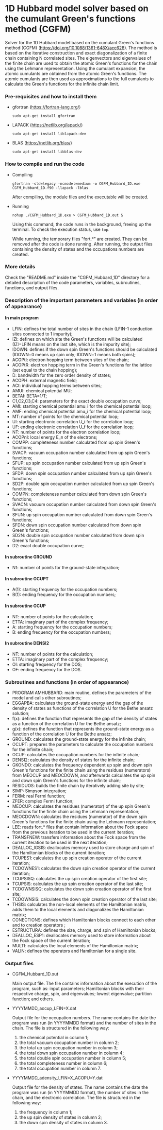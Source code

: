 # 1D Hubbard model solver based on the cumulant Green's functions method (CGFM)

Solver for the 1D Hubbard model based on the cumulant Green's functions method (CGFM) (https://doi.org/10.1088/1361-648X/acc628). The method is based on the iterative construction and exact diagonalization of a finite chain containing N correlated sites. The eigenvectors and eigenvalues of the finite chain are used to obtain the atomic Green's functions for the chain using the Lehmann representation. Using the cumulant expansion, the atomic cumulants are obtained from the atomic Green's functions. The atomic cumulants are then used as approximations to the full cumulants to calculate the Green's functions for the infinite chain limit.

### Pre-requisites and how to install them

- gfortran (https://fortran-lang.org/)

  `sudo apt-get install gfortran`
- LAPACK   (https://netlib.org/lapack/)

  `sudo apt-get install liblapack-dev`
- BLAS     (https://netlib.org/blas/)

  `sudo apt-get install libblas-dev `

### How to compile and run the code

- Compiling

  `gfortran -std=legacy -mcmodel=medium -o CGFM_Hubbard_1D.exe CGFM_Hubbard_1D.f90 -llapack -lblas`

  After compiling, the module files and the executable will be created.
  
- Running

  `nohup ./CGFM_Hubbard_1D.exe > CGFM_Hubbard_1D.out &`

  Using this command, the code runs in the background, freeing up the terminal. To check the execution status, use `top`.

  While running, the temporary files "fort.*" are created. They can be removed after the code is done running. After running, the output files containing the density of states and the occupations numbers are created.

### More details

Check the "README.md" inside the "CGFM_Hubbard_1D" directory for a detailed description of the code parameters, variables, subroutines, functions, and output files.

### Description of the important parameters and variables (in order of appearance)

#### In main program

- LFIN:              defines the total number of sites in the chain (LFIN-1 conduction sites connected to 1 impurity);
- IZI:               defines on which site the Green's functions will be calculated (IZI=LFIN means on the last site, which is the impurity site);
- IDOWN:             defines if the down spin Green's functions should be calculated (IDOWN=0 means up spin only; IDOWN=1 means both spins);
- ACOPtI:            electron hopping term between sites of the chain;
- ACOPtR:            electron hopping term in the Green's functions for the lattice (set equal to the chain hopping);
- D:                 bandwidth for the zero order density of states;
- ACOPH:             external magnetic field;
- ACt:               individual hopping terms between sites;
- AMUI:              chemical potential MU;
- BETAI:             BETA=1/T;
- C1,C2,C3,C4:       parameters for the exact double occupation curve;
- AMI:               starting chemical potential amu_i for the chemical potential loop;
- AMF:               ending chemical potential amu_i for the chemical potential loop;
- MT:                number of points for the chemical potential loop;
- UI:                starting electronic correlation U_i for the correlation loop;
- UF:                ending electronic correlation U_f for the correlation loop;
- NT:                number of points for the electron correlation loop;
- ACOPnI:            local energy E_n of the electrons;
- COMPP:             completeness number calculated from up spin Green's functions;
- SVACP:             vacuum occupation number calculated from up spin Green's functions;
- SFUP:              up spin occupation number calculated from up spin Green's functions;
- SFDP:              down spin occupation number calculated from up spin Green's functions;
- SD2P:              double spin occupation number calculated from up spin Green's functions;
- COMPN:             completeness number calculated from down spin Green's functions;
- SVACN:             vacuum occupation number calculated from down spin Green's functions;
- SFUN:              up spin occupation number calculated from down spin Green's functions;
- SFDN:              down spin occupation number calculated from down spin Green's functions;
- SD2N:              double spin occupation number calculated from down spin Green's functions;
- D2:                exact double occupation curve;

#### In subroutine GROUND

- N1:               number of points for the ground-state integration;

#### In subroutine OCUPT

- A(1):             starting frequency for the occupation numbers;
- B(1):             ending frequency for the occupation numbers;

#### In subroutine OCUP

- NT:                number of points for the calculation;
- ETTA:              imaginary part of the complex frequency;
- A:                 starting frequency for the occupation numbers;
- B:                 ending frequency for the occupation numbers;
  
#### In subroutine DENSI2

- NT:                number of points for the calculation;
- ETTA:              imaginary part of the complex frequency;
- OI:                starting frequency for the DOS;
- OF:                ending frequency for the DOS.

### Subroutines and functions (in order of appearance)

- PROGRAM AMHUBBARD: main routine, defines the parameters of the model and calls other subroutines;
- EGGAPBA:           calculates the ground-state energy and the gap of the density of states as functions of the correlation U for the Bethe ansatz solution;
- f(x):              defines the function that represents the gap of the density of states as a function of the correlation U for the Bethe ansatz;
- g(x):              defines the function that represents the ground-state energy as a function of the correlation U for the Bethe ansatz;
- GROUND:            calculates the ground-state energy for the infinite chain;
- OCUPT:             prepares the parameters to calculate the occupation numbers for the infinite chain;
- OCUP:              calculates the occupation numbers for the infinite chain;
- DENSI2:            calculates the density of states for the infinite chain;
- GKONDO:            calculates the frequency dependent up spin and down spin Green's functions for the finite chain using the residues (numerators) from MEOCUP and MEOCDOWN, and afterwards calculates the up spin and down spin Green's functions for the infinite chain;
- RESIDUOS:          builds the finite chain by iteratively adding site by site;
- SIMP:              Simpson integration;
- FERM:              real Fermi function;
- ZFER:              complex Fermi function;
- MEOCUP:            calculates the residues (numerator) of the up spin Green's functions for the finite chain using the Lehmann representation;
- MEOCDOWN:          calculates the residues (numerator) of the down spin Green's functions for the finite chain using the Lehmann representation;
- LEE:               reads fort.* files that contain information about the Fock space from the previous iteration to be used in the current iteration;
- TRANSFNEW:         transfers information about the Fock space from the current iteration to be used in the next iteration;
- DEALLOC_IGSIS:     deallocates memory used to store charge and spin of the Hamiltonian blocks of the current iteration;
- TCUPES1:           calculates the up spin creation operator of the current iteration;
- TCDOWNES1:         calculates the down spin creation operator of the current iteration;
- TCUPSISQ:          calculates the up spin creation operator of the first site;
- TCUPSIS:           calculates the up spin creation operator of the last site;
- TCDOWNSISQ:        calculates the down spin creation operator of the first site;
- TCDOWNSIS:         calculates the down spin creation operator of the last site;
- THSIS:             calculates the non-local elements of the Hamiltonian matrix, adds them to the local elements and diagonalizes the Hamiltonian matrix;
- CONECTIONS:        defines which Hamiltonian blocks connect to each other and to creation operators ;
- ESTRUCTURA:        defines the size, charge, and spin of Hamiltonian blocks;
- DEALLOC_ESP1:      deallocates memory used to store information about the Fock space of the current iteration;
- MULTI:             calculates the local elements of the Hamiltonian matrix;
- VALIN:             defines the operators and Hamiltonian for a single site.

### Output files

- CGFM_Hubbard_1D.out

    Main output file. The file contains information about the execution of the program, such as: input parameters; Hamiltonian blocks with their respective charge, spin, and eigenvalues; lowest eigenvalue; partition function; and others.
  
- YYYYMMDD_aocup_LFIN=X.dat
  
    Output file for the occupation numbers. The name contains the date the program was run (in YYYYMMDD format) and the number of sites in the chain. The file is structured in the following way:

  1. the chemical potential in column 1;
  2. the total vacuum occupation number in column 2;
  3. the total up spin occupation number in column 3;
  4. the total down spin occupation number in column 4;
  5. the total double spin occupation number in column 5;
  6. the total completeness number in column 6;
  7. the total occupation number in column 7.

- YYYYMMDD_adensity_LFIN=X_ACOPU=Y.dat

    Output file for the density of states. The name contains the date the program was run (in YYYYMMDD format), the number of sites in the chain, and the electronic correlation. The file is structured in the following way:

  1. the frequency in column 1;
  2. the up spin density of states in column 2;
  3. the down spin density of states in column 3.

